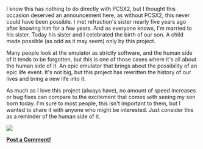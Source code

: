 <div class="single-article">

<div class="item-page clearfix">

<div style="text-align:center;">

</div>

I know this has nothing to do directly with PCSX2, but I thought this
occasion deserved an announcement here, as without PCSX2, this never
could have been possible. I met refraction's sister nearly five years
ago after knowing him for a few years. And as everyone knows, I'm
married to his sister. Today his sister and I celebrated the birth of
our son. A child made possible (as odd as it may seem) only by this
project.  
  
Many people look at the emulator as strictly software, and the human
side of it tends to be forgotten, but this is one of those cases where
it's all about the human side of it. An epic emulator that brings about
the possibility of an epic life event. It's not big, but this project
has rewritten the history of our lives and bring a new life into it.  
  
As much as I love this project (always have), no amount of speed
increases or bug fixes can compare to the excitement that comes with
seeing my son born today. I'm sure to most people, this isn't important
to them, but I wanted to share it with anyone who might be interested.
Just consider this as a reminder of the human side of it.

![](/images/stories/frontend/devblog/generalplot-kid!.jpg)

**[Post a
Comment!](http://forums.pcsx2.net/Thread-General-Plot-s-son-and-refraction-s-nephew-born-today)**

</div>

</div>
